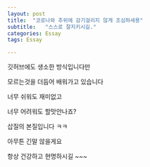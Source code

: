 ```yaml
---
layout: post
title:  "코로나와 추위에 감기걸리지 않게 조심하세용"
subtitle:   "스스로 잘지키시길."
categories: Essay
tags: Essay

---
```




깃허브에도 생소한 방식입니다만

모르는것을 더듬어 배워가고 있습니다


너무 쉬워도 재미없고

너무 어려워도 할맛안나죠?

삽질의 본질입니다 ㅋㅋ


아무튼 긴말 않을게요

항상 건강하고 현명하시길 ~~~

